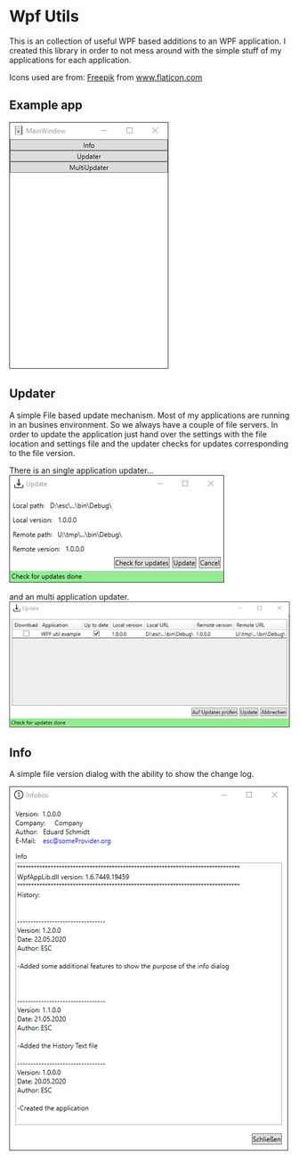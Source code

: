 # Wpf Utils

This is an collection of useful WPF based additions to an WPF application.
I created this library in order to not mess around with the simple stuff of my applications for each application. 

Icons used are from: <a href="https://www.flaticon.com/de/autoren/freepik" title="Freepik">Freepik</a> from <a href="https://www.flaticon.com/de/" title="Flaticon"> www.flaticon.com</a>

## Example app
![ExampleApp](ExampleApp.png)


## Updater
A simple File based update mechanism. Most of my applications are running in an busines environment. So we always have a couple of file servers. In order to update the application just hand over the settings with the file location and settings file and the updater checks for updates corresponding to the file version.

There is an single application updater...
![UpdateDialog](UpdaterExample.png)

and an multi application updater.
![MultiUpdateDialog](MultiUpdaterExample.png)


## Info
A simple file version dialog with the ability to show the change log.

![InfoDialog](InfoDialogExample.png)
